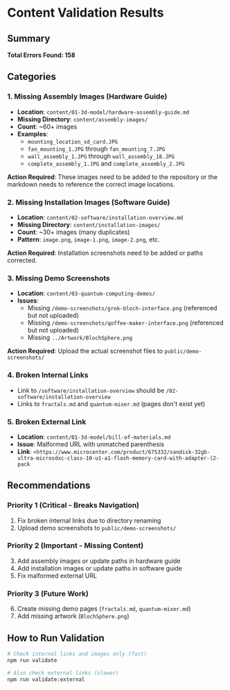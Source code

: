 # Content Validation Results

## Summary

**Total Errors Found: 158**

## Categories

### 1. Missing Assembly Images (Hardware Guide)
- **Location**: `content/01-3d-model/hardware-assembly-guide.md`
- **Missing Directory**: `content/assembly-images/`
- **Count**: ~60+ images
- **Examples**:
  - `mounting_location_sd_card.JPG`
  - `fan_mounting_1.JPG` through `fan_mounting_7.JPG`
  - `wall_assembly_1.JPG` through `wall_assembly_18.JPG`
  - `complete_assembly_1.JPG` and `complete_assembly_2.JPG`

**Action Required**: These images need to be added to the repository or the markdown needs to reference the correct image locations.

### 2. Missing Installation Images (Software Guide)
- **Location**: `content/02-software/installation-overview.md`
- **Missing Directory**: `content/installation-images/`
- **Count**: ~30+ images (many duplicates)
- **Pattern**: `image.png`, `image-1.png`, `image-2.png`, etc.

**Action Required**: Installation screenshots need to be added or paths corrected.

### 3. Missing Demo Screenshots
- **Location**: `content/03-quantum-computing-demos/`
- **Issues**:
  - Missing `/demo-screenshots/grok-bloch-interface.png` (referenced but not uploaded)
  - Missing `/demo-screenshots/qoffee-maker-interface.png` (referenced but not uploaded)
  - Missing `../Artwork/BlochSphere.png`

**Action Required**: Upload the actual screenshot files to `public/demo-screenshots/`

### 4. Broken Internal Links
- Link to `/software/installation-overview` should be `/02-software/installation-overview`
- Links to `fractals.md` and `quantum-mixer.md` (pages don't exist yet)

### 5. Broken External Link
- **Location**: `content/01-3d-model/bill-of-materials.md`
- **Issue**: Malformed URL with unmatched parenthesis
- **Link**: `<https://www.microcenter.com/product/675332/sandisk-32gb-ultra-microsdxc-class-10-u1-a1-flash-memory-card-with-adapter-(2-pack`

## Recommendations

### Priority 1 (Critical - Breaks Navigation)
1. Fix broken internal links due to directory renaming
2. Upload demo screenshots to `public/demo-screenshots/`

### Priority 2 (Important - Missing Content)
3. Add assembly images or update paths in hardware guide
4. Add installation images or update paths in software guide
5. Fix malformed external URL

### Priority 3 (Future Work)
6. Create missing demo pages (`fractals.md`, `quantum-mixer.md`)
7. Add missing artwork (`BlochSphere.png`)

## How to Run Validation

```bash
# Check internal links and images only (fast)
npm run validate

# Also check external links (slower)
npm run validate:external
```
